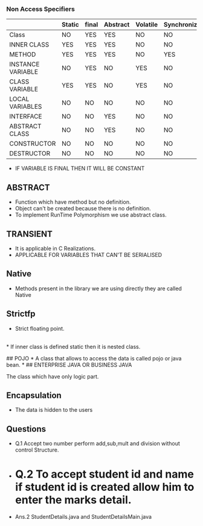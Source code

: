 
### Non Access Specifiers




|						|	Static	|	final	|	Abstract	|	Volatile	|	Synchronize	|	Transient	|	Native	|	Strictfp| 
|---					|---		|---		|---			|---			|---			|---			|---		|---		|
|Class 					|	NO		|	YES		|		YES		|		NO		|		NO		|		NO		|		NO	|		NO	|									
|INNER CLASS			|		YES	|		YES	|		YES		|		NO		|		NO		|		NO		|		NO	|		NO	|									
|METHOD					|		YES	|	YES		|		YES		|		NO		|		YES		|		NO		|		YES	|		YES	|	
|INSTANCE VARIABLE		|		NO	|	YES		|		NO		|		YES		|		NO		|		YES		|		NO	|		NO	|	
|CLASS VARIABLE			|		YES	|	YES		|		NO		|		YES		|		NO		|		NO		|		NO	|		NO	|	
|LOCAL VARIABLES		|		NO	|	NO		|		NO		|		NO		|		NO		|		NO		|		NO	|		NO	|		
|INTERFACE				|		NO	|	NO		|		YES		|		NO		|		NO		|		NO		|		NO	|		NO	|		
|ABSTRACT CLASS			|		NO	|	NO		|		YES		|		NO		|		NO		|		NO		|		NO	|		NO	|		
|CONSTRUCTOR			|		NO	|	NO		|		NO		|		NO		|		NO		|		NO		|		NO	|		NO	|		
|DESTRUCTOR				|		NO	|	NO		|		NO		|		NO		|		NO		|		NO		|		NO	|		NO	|

* IF VARIABLE IS FINAL THEN IT WILL BE CONSTANT


## ABSTRACT

*  Function which have method but no definition.
*  Object can't be created because there is no definition.	
* To implement RunTime Polymorphism we  use abstract class.

## TRANSIENT

* It is applicable in C Realizations.
* APPLICABLE FOR VARIABLES THAT CAN'T BE SERIALISED
## Native

*	Methods present in the library we are using directly they are called Native

## Strictfp

* Strict floating point.
<br>
* If inner class is defined static then it is nested class.
<br>
<p> </p>
## POJO
* A class that allows to access the data is called pojo or java bean.
* 
## ENTERPRISE JAVA OR BUSINESS JAVA

The class which have only logic part.

## Encapsulation

* The data is hidden to the users

## Questions

* Q.1 Accept two number perform add,sub,mult and division without control Structure.

* # Q.2 To accept student id and name if student id is created allow him to enter the marks detail.
*  Ans.2 StudentDetails.java and StudentDetailsMain.java 
